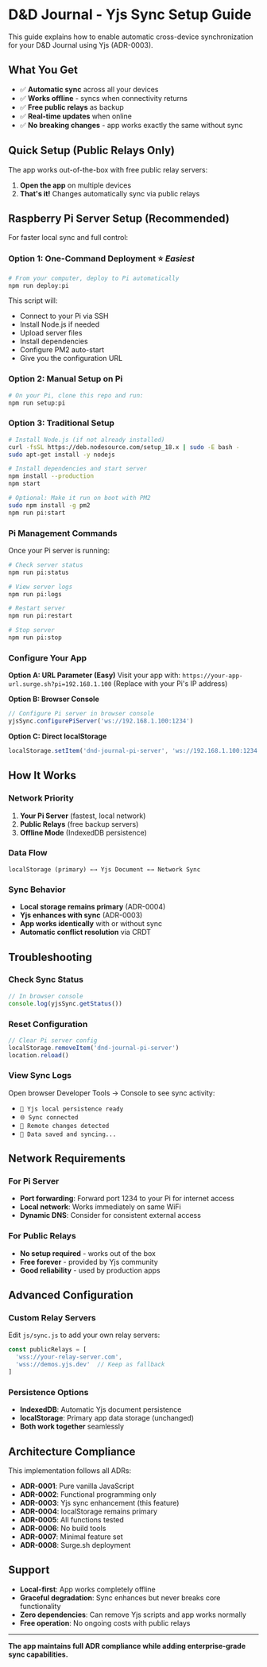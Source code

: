 # D&D Journal - Yjs Sync Setup Guide

This guide explains how to enable automatic cross-device synchronization for your D&D Journal using Yjs (ADR-0003).

## What You Get

- ✅ **Automatic sync** across all your devices
- ✅ **Works offline** - syncs when connectivity returns  
- ✅ **Free public relays** as backup
- ✅ **Real-time updates** when online
- ✅ **No breaking changes** - app works exactly the same without sync

## Quick Setup (Public Relays Only)

The app works out-of-the-box with free public relay servers:

1. **Open the app** on multiple devices
2. **That's it!** Changes automatically sync via public relays

## Raspberry Pi Server Setup (Recommended)

For faster local sync and full control:

### Option 1: One-Command Deployment ⭐ *Easiest*
```bash
# From your computer, deploy to Pi automatically
npm run deploy:pi
```
This script will:
- Connect to your Pi via SSH
- Install Node.js if needed
- Upload server files
- Install dependencies
- Configure PM2 auto-start
- Give you the configuration URL

### Option 2: Manual Setup on Pi
```bash
# On your Pi, clone this repo and run:
npm run setup:pi
```

### Option 3: Traditional Setup
```bash
# Install Node.js (if not already installed)
curl -fsSL https://deb.nodesource.com/setup_18.x | sudo -E bash -
sudo apt-get install -y nodejs

# Install dependencies and start server
npm install --production
npm start

# Optional: Make it run on boot with PM2
sudo npm install -g pm2
npm run pi:start
```

### Pi Management Commands

Once your Pi server is running:

```bash
# Check server status
npm run pi:status

# View server logs  
npm run pi:logs

# Restart server
npm run pi:restart

# Stop server
npm run pi:stop
```

### Configure Your App

**Option A: URL Parameter (Easy)**
Visit your app with: `https://your-app-url.surge.sh?pi=192.168.1.100`
(Replace with your Pi's IP address)

**Option B: Browser Console**
```javascript
// Configure Pi server in browser console
yjsSync.configurePiServer('ws://192.168.1.100:1234')
```

**Option C: Direct localStorage**
```javascript
localStorage.setItem('dnd-journal-pi-server', 'ws://192.168.1.100:1234')
```

## How It Works

### Network Priority
1. **Your Pi Server** (fastest, local network)
2. **Public Relays** (free backup servers)
3. **Offline Mode** (IndexedDB persistence)

### Data Flow
```
localStorage (primary) ←→ Yjs Document ←→ Network Sync
```

### Sync Behavior
- **Local storage remains primary** (ADR-0004)
- **Yjs enhances with sync** (ADR-0003)
- **App works identically** with or without sync
- **Automatic conflict resolution** via CRDT

## Troubleshooting

### Check Sync Status
```javascript
// In browser console
console.log(yjsSync.getStatus())
```

### Reset Configuration
```javascript
// Clear Pi server config
localStorage.removeItem('dnd-journal-pi-server')
location.reload()
```

### View Sync Logs
Open browser Developer Tools → Console to see sync activity:
- `📱 Yjs local persistence ready`
- `🌐 Sync connected` 
- `🔄 Remote changes detected`
- `💾 Data saved and syncing...`

## Network Requirements

### For Pi Server
- **Port forwarding**: Forward port 1234 to your Pi for internet access
- **Local network**: Works immediately on same WiFi
- **Dynamic DNS**: Consider for consistent external access

### For Public Relays
- **No setup required** - works out of the box
- **Free forever** - provided by Yjs community
- **Good reliability** - used by production apps

## Advanced Configuration

### Custom Relay Servers
Edit `js/sync.js` to add your own relay servers:
```javascript
const publicRelays = [
  'wss://your-relay-server.com',
  'wss://demos.yjs.dev'  // Keep as fallback
]
```

### Persistence Options
- **IndexedDB**: Automatic Yjs document persistence
- **localStorage**: Primary app data storage (unchanged)
- **Both work together** seamlessly

## Architecture Compliance

This implementation follows all ADRs:
- **ADR-0001**: Pure vanilla JavaScript
- **ADR-0002**: Functional programming only
- **ADR-0003**: Yjs sync enhancement (this feature)
- **ADR-0004**: localStorage remains primary
- **ADR-0005**: All functions tested
- **ADR-0006**: No build tools
- **ADR-0007**: Minimal feature set
- **ADR-0008**: Surge.sh deployment

## Support

- **Local-first**: App works completely offline
- **Graceful degradation**: Sync enhances but never breaks core functionality
- **Zero dependencies**: Can remove Yjs scripts and app works normally
- **Free operation**: No ongoing costs with public relays

---

**The app maintains full ADR compliance while adding enterprise-grade sync capabilities.**